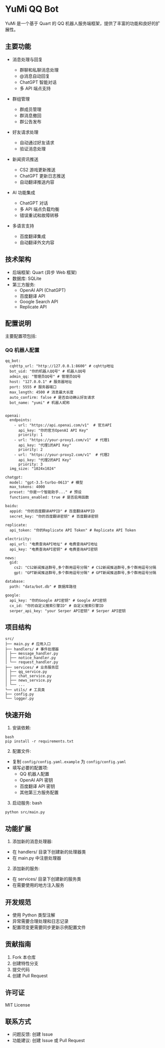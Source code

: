# YuMi QQ Bot

YuMi 是一个基于 Quart 的 QQ 机器人服务端框架，提供了丰富的功能和良好的扩展性。

## 主要功能

- 消息处理与回复
  - 群聊和私聊消息处理
  - @消息自动回复
  - ChatGPT 智能对话
  - 多 API 端点支持
  
- 群组管理
  - 群成员管理
  - 群消息撤回
  - 群公告发布
  
- 好友请求处理
  - 自动通过好友请求
  - 验证消息处理
  
- 新闻资讯推送
  - CS2 游戏更新推送
  - ChatGPT 更新日志推送
  - 自动翻译推送内容
  
- AI 功能集成
  - ChatGPT 对话
  - 多 API 端点负载均衡
  - 错误重试和故障转移
  
- 多语言支持
  - 百度翻译集成
  - 自动翻译外文内容

## 技术架构

- 后端框架: Quart (异步 Web 框架)
- 数据库: SQLite
- 第三方服务:
  - OpenAI API (ChatGPT)
  - 百度翻译 API
  - Google Search API
  - Replicate API

## 配置说明

主要配置项包括:

### QQ 机器人配置
```
qq_bot:
  cqhttp_url: "http://127.0.0.1:8600" # cqhttp地址
  bot_uid: "你的机器人QQ号" # 机器人QQ号
  admin_qq: "管理员QQ号" # 管理员QQ号
  host: "127.0.0.1" # 服务器地址
  port: 5555 # 服务器端口
  max_length: 4500 # 消息最大长度
  auto_confirm: false # 是否自动确认好友请求
  bot_name: "yumi" # 机器人昵称


openai:
  endpoints:
    - url: "https://api.openai.com/v1"  # 官方API
      api_key: "你的官方OpenAI API Key"
      priority: 1
    - url: "https://your-proxy1.com/v1"  # 代理1
      api_key: "代理1的API Key"
      priority: 2
    - url: "https://your-proxy2.com/v1"  # 代理2
      api_key: "代理2的API Key"
      priority: 3
  img_size: "1024x1024"

chatgpt:
  model: "gpt-3.5-turbo-0613" # 模型
  max_tokens: 4000
  preset: "你是一个智能助手..." # 预设
  functions_enabled: true # 是否启用函数

baidu:
  appid: "你的百度翻译APPID" # 百度翻译APPID
  secret_key: "你的百度翻译密钥" # 百度翻译密钥

replicate:
  api_token: "你的Replicate API Token" # Replicate API Token

electricity:
  api_url: "电费查询API地址" # 电费查询API地址
  api_key: "电费查询API密钥" # 电费查询API密钥

news:
  gid:
    cs2: "CS2新闻推送群号,多个群用逗号分隔" # CS2新闻推送群号,多个群用逗号分隔
    gpt: "GPT新闻推送群号,多个群用逗号分隔" # GPT新闻推送群号,多个群用逗号分隔

database:
  path: "data/bot.db" # 数据库路径

google:
  api_key: "你的Google API密钥" # Google API密钥
  cx_id: "你的自定义搜索引擎ID" # 自定义搜索引擎ID
  serper_api_key: "your Serper API密钥" # Serper API密钥
```
## 项目结构
```
src/
├── main.py # 应用入口
├── handlers/ # 事件处理器
│ ├── message_handler.py
│ ├── notice_handler.py
│ └── request_handler.py
├── services/ # 业务服务层
│ ├── qq_service.py
│ ├── chat_service.py
│ ├── news_service.py
│ └── ...
└── utils/ # 工具类
├── config.py
└── logger.py
```

## 快速开始

1. 安装依赖:
```
bash
pip install -r requirements.txt
```
2. 配置文件:
- 复制 `config/config.yaml.example` 为 `config/config.yaml`
- 填写必要的配置项:
  - QQ 机器人配置
  - OpenAI API 密钥
  - 百度翻译 API 密钥
  - 其他第三方服务配置

3. 启动服务:
bash
```
python src/main.py

```
## 功能扩展

1. 添加新的消息处理器:
- 在 handlers/ 目录下创建新的处理器类
- 在 main.py 中注册处理器

2. 添加新的服务:
- 在 services/ 目录下创建新的服务类
- 在需要使用的地方注入服务

## 开发规范

- 使用 Python 类型注解
- 异常需要合理处理和日志记录
- 配置项变更需要同步更新示例配置文件

## 贡献指南

1. Fork 本仓库
2. 创建特性分支
3. 提交代码
4. 创建 Pull Request

## 许可证

MIT License

## 联系方式

- 问题反馈: 创建 Issue
- 功能建议: 创建 Issue 或 Pull Request